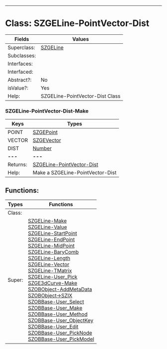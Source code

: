 ---------

# Class:	SZGELine-PointVector-Dist

| Fields | Values |
| --------- | --------- |
| Superclass: | [SZGELine](SZGELine.html) |
| Subclasses: |  |
| Interfaces: |  |
| Interfaced: |  |
| Abstract?: | No |
| isValue?: | Yes |
| Help: | SZGELine-PointVector-Dist Class |

### SZGELine-PointVector-Dist-Make

| Keys | Types |
| --------- | --------- |
| POINT | [SZGEPoint](SZGEPoint.html) |
| VECTOR | [SZGEVector](SZGEVector.html) |
| DIST | [Number](Number.html) |
| **---** | **---** |
| Returns: | [SZGELine-PointVector-Dist](SZGELine-PointVector-Dist.html) |
| Help: | Make a SZGELine-PointVector-Dist |


## Functions:

| Types | Functions |
| --------- | --------- |
| Class: |  |
| Super: | [SZGELine-Make](SZGELine.html) <br> [SZGELine-Value](SZGELine.html) <br> [SZGELine-StartPoint](SZGELine.html) <br> [SZGELine-EndPoint](SZGELine.html) <br> [SZGELine-MidPoint](SZGELine.html) <br> [SZGELine-BaryComb](SZGELine.html) <br> [SZGELine-Length](SZGELine.html) <br> [SZGELine-Vector](SZGELine.html) <br> [SZGELine-TMatrix](SZGELine.html) <br> [SZGELine-User_Pick](SZGELine.html) <br> [SZGE3dCurve-Make](SZGE3dCurve.html) <br> [SZOBObject-AddMetaData](SZOBObject.html) <br> [SZOBObject->SZIX](SZOBObject.html) <br> [SZOBBase-User_Select](SZOBBase.html) <br> [SZOBBase-User_Make](SZOBBase.html) <br> [SZOBBase-User_Method](SZOBBase.html) <br> [SZOBBase-User_ObjectKey](SZOBBase.html) <br> [SZOBBase-User_Edit](SZOBBase.html) <br> [SZOBBase-User_PickNode](SZOBBase.html) <br> [SZOBBase-User_PickModel](SZOBBase.html) |


